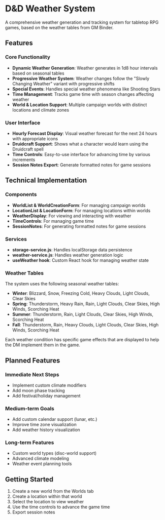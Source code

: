 # D&D Weather System

A comprehensive weather generation and tracking system for tabletop RPG games, based on the weather tables from GM Binder.

## Features

### Core Functionality
- **Dynamic Weather Generation**: Weather generates in 1d8 hour intervals based on seasonal tables
- **Progressive Weather System**: Weather changes follow the "Slowly Changing Weather" variant with progressive shifts
- **Special Events**: Handles special weather phenomena like Shooting Stars
- **Time Management**: Tracks game time with season changes affecting weather
- **World & Location Support**: Multiple campaign worlds with distinct locations and climate zones

### User Interface
- **Hourly Forecast Display**: Visual weather forecast for the next 24 hours with appropriate icons
- **Druidcraft Support**: Shows what a character would learn using the Druidcraft spell
- **Time Controls**: Easy-to-use interface for advancing time by various increments
- **Session Notes Export**: Generate formatted notes for game sessions

## Technical Implementation

### Components
- **WorldList & WorldCreationForm**: For managing campaign worlds
- **LocationList & LocationForm**: For managing locations within worlds
- **WeatherDisplay**: For viewing and interacting with weather
- **TimeControls**: For managing game time
- **SessionNotes**: For generating formatted notes for game sessions

### Services
- **storage-service.js**: Handles localStorage data persistence
- **weather-service.js**: Handles weather generation logic
- **useWeather hook**: Custom React hook for managing weather state

### Weather Tables
The system uses the following seasonal weather tables:

- **Winter**: Blizzard, Snow, Freezing Cold, Heavy Clouds, Light Clouds, Clear Skies
- **Spring**: Thunderstorm, Heavy Rain, Rain, Light Clouds, Clear Skies, High Winds, Scorching Heat
- **Summer**: Thunderstorm, Rain, Light Clouds, Clear Skies, High Winds, Scorching Heat
- **Fall**: Thunderstorm, Rain, Heavy Clouds, Light Clouds, Clear Skies, High Winds, Scorching Heat

Each weather condition has specific game effects that are displayed to help the DM implement them in the game.

## Planned Features

### Immediate Next Steps
- Implement custom climate modifiers
- Add moon phase tracking
- Add festival/holiday management

### Medium-term Goals
- Add custom calendar support (lunar, etc.)
- Improve time zone visualization
- Add weather history visualization

### Long-term Features
- Custom world types (disc-world support)
- Advanced climate modeling
- Weather event planning tools

## Getting Started

1. Create a new world from the Worlds tab
2. Create a location within that world
3. Select the location to view weather
4. Use the time controls to advance the game time
5. Export session notes
